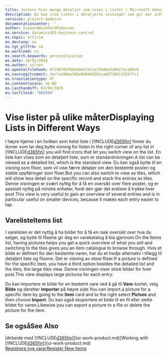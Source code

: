 ```yaml
---
title: Justere hvor mange detaljer som vises i lister | Microsoft-dokumentasjon
description: Du kan vise lister i detaljerte visninger som gir mer informasjon, eller som fliser som det går raskt å se gjennom.
services: project-madeira
documentationcenter: ''
author: SusanneWindfeldPedersen
ms.service: dynamics365-business-central
ms.topic: article
ms.devlang: na
ms.tgt_pltfrm: na
ms.workload: na
ms.search.keywords: personalization
ms.date: 10/01/2018
ms.author: solsen
ms.openlocfilehash: 8f196f8df6683b0a7d11e75b8da53861facab0c0
ms.sourcegitcommit: 1bcfaa99ea302e6b84b8361ca02730b135557fc1
ms.translationtype: HT
ms.contentlocale: nb-NO
ms.lasthandoff: 03/08/2019
ms.locfileid: "802916"
---
```

# <a name="displaying-lists-in-different-ways"></a><span data-ttu-id="78fee-103">Vise lister på ulike måter</span><span class="sxs-lookup"><span data-stu-id="78fee-103">Displaying Lists in Different Ways</span></span>
<span data-ttu-id="78fee-104">I høyre hjørne i en hvilken som helst liste i [!INCLUDE[d365fin](includes/d365fin_md.md)] finner du ikoner som lar deg bytte visning for listen.</span><span class="sxs-lookup"><span data-stu-id="78fee-104">In the right corner of any list in [!INCLUDE[d365fin](includes/d365fin_md.md)] you will find icons that let you switch view on the list.</span></span> <span data-ttu-id="78fee-105">En liste kan vises som en detaljert liste, som er standardvisningen.</span><span class="sxs-lookup"><span data-stu-id="78fee-105">A list can be viewed as a detailed list, which is the standard view.</span></span> <span data-ttu-id="78fee-106">Du kan også bytte til en visning som fliser, som vil vise færre detaljer om den bestemte posten og stable oppføringer som fliser.</span><span class="sxs-lookup"><span data-stu-id="78fee-106">But you can also switch to view as tiles, which will show less detail on the specific record and stack the entries as tiles.</span></span> <span data-ttu-id="78fee-107">Denne visningen er svært nyttig for å få en oversikt over flere poster, og er spesielt nyttig på mindre enheter, fordi den gjør det enklere å trykke hver post.</span><span class="sxs-lookup"><span data-stu-id="78fee-107">This view is very useful to gain an overview of several entries and is in particular useful on smaller devices, because it makes each entry easier to tap.</span></span>

## <a name="items-list"></a><span data-ttu-id="78fee-108">Vareliste</span><span class="sxs-lookup"><span data-stu-id="78fee-108">Items list</span></span>
<span data-ttu-id="78fee-109">I varelisten er det nyttig å ha bilder for å få en rask oversikt over hva du selger, og bytte til flisene gir deg en varekatalog å bla gjennom.</span><span class="sxs-lookup"><span data-stu-id="78fee-109">On the Items list, having pictures helps you get a quick overview of what you sell and switching to the tiles gives you an item catalogue to browse through.</span></span> <span data-ttu-id="78fee-110">Hvis et bilde er definert for den bestemte varen, har du et tredje alternativ i tillegg til detaljert liste og flisene. Det er visning av store fliser.</span><span class="sxs-lookup"><span data-stu-id="78fee-110">If a picture is defined for the specific item, you have a third option besides the detailed list and the tiles; the large tiles view.</span></span> <span data-ttu-id="78fee-111">Denne visningen viser store bilder for hver post.</span><span class="sxs-lookup"><span data-stu-id="78fee-111">This view displays large pictures for each entry.</span></span>

<span data-ttu-id="78fee-112">Du kan importere et bilde for en bestemt vare ved å gå til **Vare**-kortet, velg **Bilde** og deretter **importer** på høyre side.</span><span class="sxs-lookup"><span data-stu-id="78fee-112">You can import a picture for a specific item by going to the **Item** card and to the right select **Picture** and then choose **Import**.</span></span> <span data-ttu-id="78fee-113">Du kan også eksportere et bilde til en fil eller slette bildet for varen.</span><span class="sxs-lookup"><span data-stu-id="78fee-113">Likewise you can export a picture to a file or delete the picture for the item.</span></span>  

## <a name="see-also"></a><span data-ttu-id="78fee-114">Se også</span><span class="sxs-lookup"><span data-stu-id="78fee-114">See Also</span></span>
<span data-ttu-id="78fee-115">[Arbeide med [!INCLUDE[d365fin](includes/d365fin_md.md)]](ui-work-product.md)</span><span class="sxs-lookup"><span data-stu-id="78fee-115">[Working with [!INCLUDE[d365fin](includes/d365fin_md.md)]](ui-work-product.md)</span></span>  
[<span data-ttu-id="78fee-116">Registrere nye varer</span><span class="sxs-lookup"><span data-stu-id="78fee-116">Register New Items</span></span>](inventory-how-register-new-items.md)  
